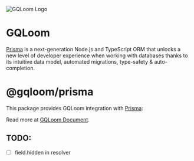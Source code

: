 ![GQLoom Logo](https://github.com/modevol-com/gqloom/blob/main/gqloom.svg?raw=true)

# GQLoom

[Prisma](https://www.prisma.io/) is a next-generation Node.js and TypeScript ORM that unlocks a new level of developer experience when working with databases thanks to its intuitive data model, automated migrations, type-safety & auto-completion.

# @gqloom/prisma

This package provides GQLoom integration with [Prisma](https://www.prisma.io/):

Read more at [GQLoom Document](https://gqloom.dev/guide/schema-integration/prisma).

## TODO:

- [ ] field.hidden in resolver
